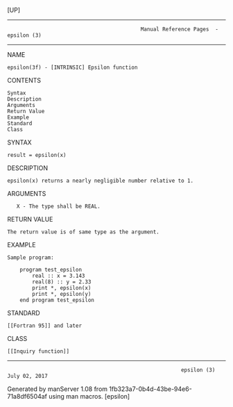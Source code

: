 [UP]

-----------------------------------------------------------------------------------------------------------------------------------
                                               Manual Reference Pages  - epsilon (3)
-----------------------------------------------------------------------------------------------------------------------------------
                                                                 
NAME

    epsilon(3f) - [INTRINSIC] Epsilon function

CONTENTS

    Syntax
    Description
    Arguments
    Return Value
    Example
    Standard
    Class

SYNTAX

    result = epsilon(x)

DESCRIPTION

    epsilon(x) returns a nearly negligible number relative to 1.

ARGUMENTS

       X - The type shall be REAL.

RETURN VALUE

    The return value is of same type as the argument.

EXAMPLE

    Sample program:

        program test_epsilon
            real :: x = 3.143
            real(8) :: y = 2.33
            print *, epsilon(x)
            print *, epsilon(y)
        end program test_epsilon



STANDARD

    [[Fortran 95]] and later

CLASS

    [[Inquiry function]]

-----------------------------------------------------------------------------------------------------------------------------------

                                                            epsilon (3)                                               July 02, 2017

Generated by manServer 1.08 from 1fb323a7-0b4d-43be-94e6-71a8df6504af using man macros.
                                                             [epsilon]
